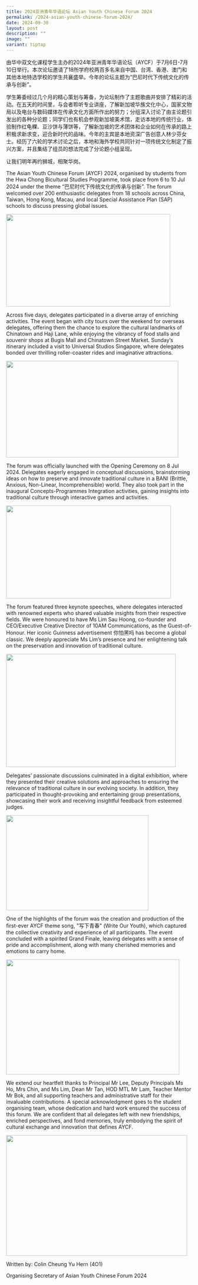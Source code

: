 ```yaml
---
title: 2024亚洲青年华语论坛 Asian Youth Chinese Forum 2024
permalink: /2024-asian-youth-chinese-forum-2024/
date: 2024-09-30
layout: post
description: ""
image: ""
variant: tiptap
---
```

<p>由华中双文化课程学生主办的2024年亚洲青年华语论坛（AYCF）于7月6日-7月10日举行。本次论坛邀请了18所学府校两百多名来自中国、台湾、香港、澳门和其他本地特选学校的学生共襄盛举。今年的论坛主题为“巴尼时代下传统文化的传承与创新”。</p>
<p>学生筹委经过几个月的精心策划与筹备，为论坛制作了主题歌曲并安排了精彩的活动。在五天的时间里，与会者聆听专业讲座，了解新加坡华族文化中心，国家文物局以及电台与数码媒体在传承文化方面所作出的努力；分组深入讨论了由主论题引发出的各种分论题；同学们也有机会参观新加坡美术馆，走访本地的传统行业，体验制作红龟粿、豆沙饼与薄饼等，了解新加坡的艺术团体和企业如何在传承的路上积极求新求变，迎合新时代的品味。今年的主宾是本地资深广告创意人林少芬女士。经历了六轮的学术讨论之后，本地和海外学校共同针对一项传统文化制定了振兴方案，并且集结了组员的想法完成了分论题小组呈现。</p>
<p>让我们明年再约狮城，相聚华岗。</p>
<p>The Asian Youth Chinese Forum (AYCF) 2024, organised by students from
the Hwa Chong Bicultural Studies Programme, took place from 6 to 10 Jul
2024 under the theme “巴尼时代下传统文化的传承与创新”. The forum welcomed over 200 enthusiastic
delegates from 18 schools across China, Taiwan, Hong Kong, Macau, and local
Special Assistance Plan (SAP) schools to discuss pressing global issues.</p>
<div class="isomer-image-wrapper">
<img style="margin-left:0px;margin-top:0px;" height="250" width="445" src="https://lh7-rt.googleusercontent.com/docsz/AD_4nXfbg-RZcGCQhIcGID08fv2eeQ2bpfzQ_MgEeLO0EaqtckiSSuxnSi-vEXYKkEuG4sDyQ8sL4Bs7GKI78lS1ElzbF7YL0DaQJ1J7mU16WseTrinKSH9XciyZHmGW2PeVx9OVfENqCo6ImlM2WyIkomrtQs4Y?key=V-s2Zz_PbfTuyZDJxqbS6A">
</div>
<p>Across five days, delegates participated in a diverse array of enriching
activities. The event began with city tours over the weekend for overseas
delegates, offering them the chance to explore the cultural landmarks of
Chinatown and Haji Lane, while enjoying the vibrancy of food stalls and
souvenir shops at Bugis Mall and Chinatown Street Market. Sunday’s itinerary
included a visit to Universal Studios Singapore, where delegates bonded
over thrilling roller-coaster rides and imaginative attractions.</p>
<div class="isomer-image-wrapper">
<img style="margin-left:0px;margin-top:0px;" height="261" width="467" src="https://lh7-rt.googleusercontent.com/docsz/AD_4nXdpKw_XdiQgR-W9fCX9hnk4G6TZnqCb7llkIUk_7iIsX7tQEYUzPP2QwIv3pryOAIF4msAJccG5Vb7EDH3aLfbkdyykPDkXA88XBfxwOxLYuI2kND5IxbbwgWq3G964l-3tmlQ0fj08Mb8WgNlTOCkeYTM?key=V-s2Zz_PbfTuyZDJxqbS6A">
</div>
<p>The forum was officially launched with the Opening Ceremony on 8 Jul 2024.
Delegates eagerly engaged in conceptual discussions, brainstorming ideas
on how to preserve and innovate traditional culture in a BANI (Brittle,
Anxious, Non-Linear, Incomprehensible) world. They also took part in the
inaugural Concepts-Programmes Integration activities, gaining insights
into traditional culture through interactive games and activities.</p>
<div class="isomer-image-wrapper">
<img style="margin-left:0px;margin-top:0px;" height="251" width="447" src="https://lh7-rt.googleusercontent.com/docsz/AD_4nXdhtVoXNqaDOCF64cRwEno2m-9DreoZ3l_7AKtKqQgOjUy6cDDw4tHBwBgZz1xaXYXkhzaDS5LrMHHIa30WAQ7iSY997tf2O_D_I-ow1ENZHZmaFU_B0sSnQkNIdUY7yCg6tGdbsF0vgRCjYXx0u1B9N9sO?key=V-s2Zz_PbfTuyZDJxqbS6A">
</div>
<p>The forum featured three keynote speeches, where delegates interacted
with renowned experts who shared valuable insights from their respective
fields. We were honoured to have Ms Lim Sau Hoong, co-founder and CEO/Executive
Creative Director of 10AM Communications, as the Guest-of-Honour. Her iconic
Guinness advertisement 你怕黑吗 has become a global classic. We deeply appreciate
Ms Lim’s presence and her enlightening talk on the preservation and innovation
of traditional culture.</p>
<div class="isomer-image-wrapper">
<img style="margin-left:0px;margin-top:0px;" height="306" width="460" src="https://lh7-rt.googleusercontent.com/docsz/AD_4nXeE1UvgjjwJExgC9Obc5MggpIQZ9D777Aes_cKf9ljnCqKsMwlFvQrpkefZflmqSXXpq4FvQB9rq21CfrtemvapZ6azPFN-e1aCiVG9VQrM_YP7b_j0SM2o7BftgJjLtCLgclhvWFuN-0hKxo1BhS_aG_Dh?key=V-s2Zz_PbfTuyZDJxqbS6A">
</div>
<p>Delegates’ passionate discussions culminated in a digital exhibition,
where they presented their creative solutions and approaches to ensuring
the relevance of traditional culture in our evolving society. In addition,
they participated in thought-provoking and entertaining group presentations,
showcasing their work and receiving insightful feedback from esteemed judges.</p>
<div class="isomer-image-wrapper">
<img style="margin-left:0px;margin-top:0px;" height="257" width="386" src="https://lh7-rt.googleusercontent.com/docsz/AD_4nXcDXAl0SB1rzBsBY6py_clQsHPBJLMlJzX7roFQklCw_nzvRXYUDWKslFqINIaN_n9KaMuAWt6lPk_LlbVbHIcgb50JAXpFai17_3WsM5NlsG0w8q5VlZBYo5xvo9V-AQfzIztjQDR60-aMcFcxJs_Dhtr7?key=V-s2Zz_PbfTuyZDJxqbS6A">
</div>
<p>One of the highlights of the forum was the creation and production of
the first-ever AYCF theme song, "写下青春" (Write Our Youth), which captured
the collective creativity and experience of all participants. The event
concluded with a spirited Grand Finale, leaving delegates with a sense
of pride and accomplishment, along with many cherished memories and emotions
to carry home.</p>
<div class="isomer-image-wrapper">
<img style="margin-left:0px;margin-top:0px;" height="311" width="470" src="https://lh7-rt.googleusercontent.com/docsz/AD_4nXfjEi1Dat_L77mh3w0LIh0a-cB7T9dRz_-CDZ-mt209wgqLiWRMoaGgCEMhGqAxOiiW_egGrveC86TE7PQ3IabfckWW30bpw3lC2qeB6tuPFB-PdKyW0Z1gAOsOdTNkFbYN0HSkUqJgbhixKGGuf20EAv3l?key=V-s2Zz_PbfTuyZDJxqbS6A">
</div>
<p>We extend our heartfelt thanks to Principal Mr Lee, Deputy Principals
Ms Ho, Mrs Chin, and Ms Lim, Dean Mr Tan, HOD MTL Mr Lam, Teacher Mentor
Mr Bok, and all supporting teachers and administrative staff for their
invaluable contributions. A special acknowledgment goes to the student
organising team, whose dedication and hard work ensured the success of
this forum. We are confident that all delegates left with new friendships,
enriched perspectives, and fond memories, truly embodying the spirit of
cultural exchange and innovation that defines AYCF.</p>
<div class="isomer-image-wrapper">
<img style="margin-left:0px;margin-top:0px;" height="326" width="491" src="https://lh7-rt.googleusercontent.com/docsz/AD_4nXdnzCjv1V77JnYS1ULFvBgEbx2UWg_nUzQclcqZ0eXXuv9dQozY03wGEpwc3O4K-kXkMKHlc24ocCx39EFRR0LL2y1F8aE6cddUU-Wd3mKFOk63k1CRkfR-m5xV4hyEg26a8BieD-0NQN_d4BJjG9HZDMFe?key=V-s2Zz_PbfTuyZDJxqbS6A">
</div>
<p>Written by: Colin Cheung Yu Hern (4O1)</p>
<p>Organising Secretary of Asian Youth Chinese Forum 2024</p>
<p>
<br>
</p>
<p>
<br>
</p>